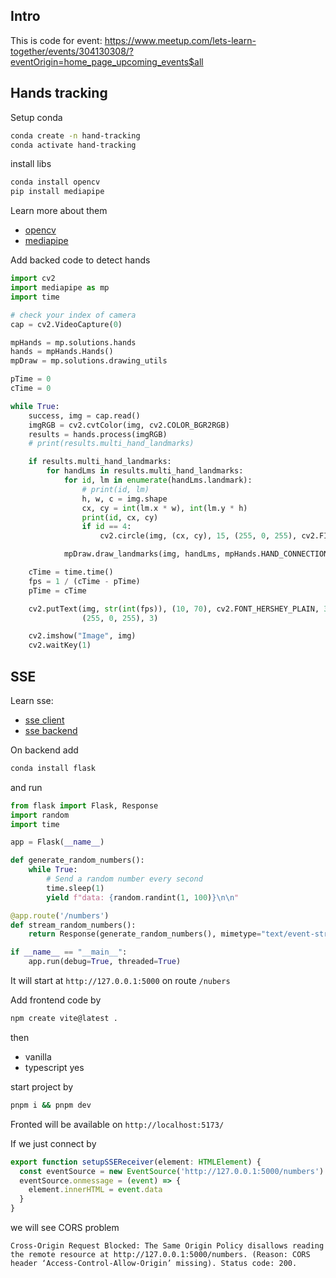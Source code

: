 ## Intro

This is code for event: https://www.meetup.com/lets-learn-together/events/304130308/?eventOrigin=home_page_upcoming_events$all

## Hands tracking

Setup conda

```bash
conda create -n hand-tracking
conda activate hand-tracking
```

install libs

```bash
conda install opencv
pip install mediapipe
```

Learn more about them
- [opencv](https://docs.opencv.org/4.x/d1/dfb/intro.html)
- [mediapipe](https://ai.google.dev/edge/mediapipe/solutions/guide)

Add backed code to detect hands

```python
import cv2
import mediapipe as mp
import time

# check your index of camera
cap = cv2.VideoCapture(0)

mpHands = mp.solutions.hands
hands = mpHands.Hands()
mpDraw = mp.solutions.drawing_utils

pTime = 0
cTime = 0

while True:
    success, img = cap.read()
    imgRGB = cv2.cvtColor(img, cv2.COLOR_BGR2RGB)
    results = hands.process(imgRGB)
    # print(results.multi_hand_landmarks)

    if results.multi_hand_landmarks:
        for handLms in results.multi_hand_landmarks:
            for id, lm in enumerate(handLms.landmark):
                # print(id, lm)
                h, w, c = img.shape
                cx, cy = int(lm.x * w), int(lm.y * h)
                print(id, cx, cy)
                if id == 4:
                    cv2.circle(img, (cx, cy), 15, (255, 0, 255), cv2.FILLED)

            mpDraw.draw_landmarks(img, handLms, mpHands.HAND_CONNECTIONS)

    cTime = time.time()
    fps = 1 / (cTime - pTime)
    pTime = cTime

    cv2.putText(img, str(int(fps)), (10, 70), cv2.FONT_HERSHEY_PLAIN, 3,
                (255, 0, 255), 3)

    cv2.imshow("Image", img)
    cv2.waitKey(1)
```

## SSE

Learn sse:

- [sse client](https://developer.mozilla.org/en-US/docs/Web/API/Server-sent_events/Using_server-sent_events)
- [sse backend](https://medium.com/@nandagopal05/server-sent-events-with-python-fastapi-f1960e0c8e4b)

On backend add

```bash
conda install flask
```

and run

```python
from flask import Flask, Response
import random
import time

app = Flask(__name__)

def generate_random_numbers():
    while True:
        # Send a random number every second
        time.sleep(1)
        yield f"data: {random.randint(1, 100)}\n\n"

@app.route('/numbers')
def stream_random_numbers():
    return Response(generate_random_numbers(), mimetype="text/event-stream")

if __name__ == "__main__":
    app.run(debug=True, threaded=True)
```

It will start at `http://127.0.0.1:5000` on route `/nubers`

Add frontend code by

```bash
npm create vite@latest .
```

then
- vanilla
- typescript yes

start project by

```bash
pnpm i && pnpm dev
```

Fronted will be available on `http://localhost:5173/`

If we just connect by

```ts
export function setupSSEReceiver(element: HTMLElement) {
  const eventSource = new EventSource('http://127.0.0.1:5000/numbers')
  eventSource.onmessage = (event) => {
    element.innerHTML = event.data
  }
}
```

we will see CORS problem

```
Cross-Origin Request Blocked: The Same Origin Policy disallows reading the remote resource at http://127.0.0.1:5000/numbers. (Reason: CORS header ‘Access-Control-Allow-Origin’ missing). Status code: 200.
```
